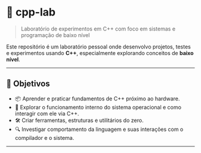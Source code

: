 # 🧪 cpp-lab

> Laboratório de experimentos em C++ com foco em sistemas e programação de baixo nível

Este repositório é um laboratório pessoal onde desenvolvo projetos, testes e experimentos usando **C++**, especialmente explorando conceitos de **baixo nível**.

---

## 🚀 Objetivos

- 📦 Aprender e praticar fundamentos de C++ próximo ao hardware.
- 🧠 Explorar o funcionamento interno do sistema operacional e como interagir com ele via C++.
- 🛠️ Criar ferramentas, estruturas e utilitários do zero.
- 🔍 Investigar comportamento da linguagem e suas interações com o compilador e o sistema.

---
